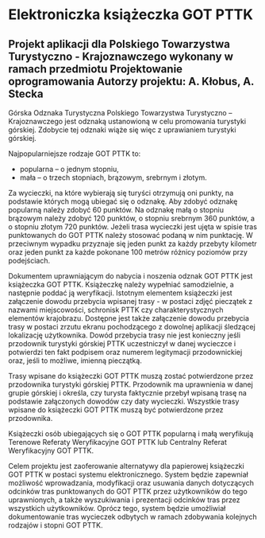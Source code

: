 # Elektroniczka książeczka GOT PTTK
Projekt aplikacji dla Polskiego Towarzystwa Turystyczno - Krajoznawczego wykonany w ramach przedmiotu Projektowanie oprogramowania
Autorzy projektu: A. Kłobus, A. Stecka
-
Górska Odznaka Turystyczna Polskiego Towarzystwa Turystyczno – Krajoznawczego jest odznaką ustanowioną w celu promowania turystyki górskiej. Zdobycie tej odznaki wiąże się więc z uprawianiem turystyki górskiej. 

Najpopularniejsze rodzaje GOT PTTK to:
- popularna – o jednym stopniu,
- mała – o trzech stopniach, brązowym, srebrnym i złotym.

Za wycieczki, na które wybierają się turyści otrzymują oni punkty, na podstawie których mogą ubiegać się o odznakę. Aby zdobyć odznakę popularną należy zdobyć 60 punktów. Na odznakę małą o stopniu brązowym należy zdobyć 120 punktów, o stopniu srebrnym 360 punktów, a o stopniu złotym 720 punktów. Jeżeli trasa wycieczki jest ujęta w spisie tras punktowanych do GOT PTTK należy stosować podaną w nim punktację. W przeciwnym wypadku przyznaje się jeden punkt za każdy przebyty kilometr oraz jeden punkt za każde pokonane 100 metrów różnicy poziomów przy podejściach. 

Dokumentem uprawniającym do nabycia i noszenia odznak GOT PTTK jest książeczka GOT PTTK. Książeczkę należy wypełniać samodzielnie, a następnie poddać ją weryfikacji. Istotnym elementem książeczki jest załączenie dowodu przebycia wpisanej trasy - w postaci zdjęć pieczątek z nazwami miejscowości, schronisk PTTK czy charakterystycznych elementów krajobrazu. Dostępne jest także załączenie dowodu przebycia trasy w postaci zrzutu ekranu pochodzącego z dowolnej aplikacji śledzącej lokalizację użytkownika. Dowód przebycia trasy nie jest konieczny jeśli przodownik turystyki górskiej PTTK uczestniczył w danej wycieczce i potwierdzi ten fakt podpisem oraz numerem legitymacji przodownickiej oraz, jeśli to możliwe, imienną pieczątką.  

Trasy wpisane do książeczki GOT PTTK muszą zostać potwierdzone przez przodownika turystyki górskiej PTTK. Przodownik ma uprawnienia w danej grupie górskiej i określa, czy turysta faktycznie przebył wpisaną trasę na podstawie załączonych dowodów czy daty wycieczki. Wszystkie trasy wpisane do książeczki GOT PTTK muszą być potwierdzone przez przodownika.

Książeczki osób ubiegających się o GOT PTTK popularną i małą weryfikują Terenowe Referaty Weryfikacyjne GOT PTTK lub Centralny Referat Weryfikacyjny GOT PTTK.

Celem projektu jest zaoferowanie alternatywy dla papierowej książeczki GOT PTTK w postaci systemu elektronicznego. System będzie zapewniał możliwość wprowadzania, modyfikacji oraz usuwania danych dotyczących odcinków tras punktowanych do GOT PTTK przez użytkowników do tego uprawnionych, a także wyszukiwania i prezentacji odcinków tras przez wszystkich użytkowników. Oprócz tego, system będzie umożliwiał dokumentowanie tras wycieczek odbytych w ramach zdobywania kolejnych rodzajów i stopni GOT PTTK. 
